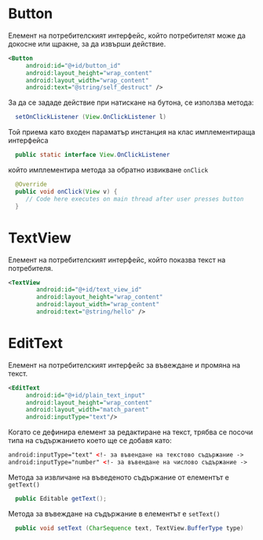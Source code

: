 # Button

Елемент на потребителският интерфейс, който потребителят може да докосне или щракне, за да извърши действие.

```xml
<Button
     android:id="@+id/button_id"
     android:layout_height="wrap_content"
     android:layout_width="wrap_content"
     android:text="@string/self_destruct" />
```

За да се зададе действие при натискане на бутона, се използва метода:

```java
  setOnClickListener (View.OnClickListener l)
```

Той приема като входен параматър инстанция на клас имплементираща интерфейса

```java
  public static interface View.OnClickListener
```

който имплементира метода за обратно извикване ```onClick```

```java
  @Override
  public void onClick(View v) {
     // Code here executes on main thread after user presses button
  }
```

# TextView

Елемент на потребителският интерфейс, който показва текст на потребителя.

```xml
<TextView
        android:id="@+id/text_view_id"
        android:layout_height="wrap_content"
        android:layout_width="wrap_content"
        android:text="@string/hello" />
```

# EditText

Елемент на потребителският интерфейс за въвеждане и промяна на текст.

```xml
<EditText
     android:id="@+id/plain_text_input"
     android:layout_height="wrap_content"
     android:layout_width="match_parent"
     android:inputType="text"/>
```

Когато се дефинира елемент за редактиране на текст, трябва се посочи типа на съдържанието което ще се добавя като:

```xml
android:inputType="text" <!- за въвендане на текстово съдържание ->
android:inputType="number" <!- за въвендане на числово съдържание ->
```

Метода за извличане на въведеното съдържание от елементът е ```getText()```

```java
  public Editable getText();
```

Метода за въвеждане на съдържание в елементът е ```setText()```

```java
  public void setText (CharSequence text, TextView.BufferType type)
```

